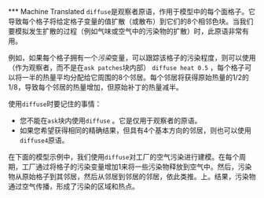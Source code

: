 ﻿*** Machine Translated
`diffuse`是观察者原语，作用于模型中的每个面格子。它导致每个格子将给定格子变量的值扩散（或散布）到它们的8个相邻色块。当我们要模拟发生扩散的过程（例如气味或空气中的污染物的扩散）时，此原语非常有用。

例如，如果每个格子拥有一个*污染*变量，可以跟踪该格子的污染程度，则可以使用（作为观察者，而不是在`ask patches`块内部） `diffuse heat 0.5` ，每个格子可以将一半的热量平均分配给它周围的8个邻居。每个邻居将获得原始热量的1/2的1/8，导致每个邻居的热量增加，但原始补丁的热量减半。

使用`diffuse`时要记住的事情：

- 您不能在`ask`块内使用`diffuse` 。它是仅用于观察者的原语。
- 如果您希望获得相同的精确结果，但具有4个基本方向的邻居，则也可以使用`diffuse4`原语。


在下面的模型示例中，我们使用`diffuse`对工厂的空气污染进行建模。在每个周期，工厂通过将格子的污染变量增加1来将一些污染物释放到空气中。然后，污染物从原始格子到其邻居，然后从邻居到邻居的邻居，依此类推。上。结果，污染物通过空气传播，形成了污染的区域和热点。